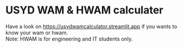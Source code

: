 # USYD WAM & HWAM calculater
Have a look on https://usydwamcalculator.streamlit.app if you wants to know your wam or hwam.  
Note: HWAM is for engineering and IT students only.
